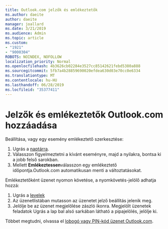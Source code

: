 ```yaml
---
title: Outlook.com jelzők és emlékeztetők
ms.author: daeite
author: daeite
manager: joallard
ms.date: 3/21/2019
ms.audience: Admin
ms.topic: article
ms.custom:
- "1921"
- "9000304"
ROBOTS: NOINDEX, NOFOLLOW
localization_priority: Normal
ms.openlocfilehash: 4b3626cb02284e3527cc85142621febd5380a888
ms.sourcegitcommit: 5fb7a4b28859690020efdea630d03e70cc0e6334
ms.translationtype: MT
ms.contentlocale: hu-HU
ms.lasthandoff: 06/28/2019
ms.locfileid: "35377411"
---
```

# <a name="adding-flags-and-reminders-in-outlookcom"></a>Jelzők és emlékeztetők Outlook.com hozzáadása

Beállítása, vagy egy esemény emlékeztető szerkesztése:

1. Ugrás a [naptárra](https://outlook.live.com/calendar/).
1. Válasszon figyelmeztetni a kívánt eseményre, majd a nyilakra, bontsa ki a jobb felső sarokban.
1. Mellett **Emlékeztessen**válasszon egy emlékeztető időpontja.Outlook.com automatikusan menti a változtatásokat.

Emlékeztetőként üzenet nyomon követése, a nyomkövetés-jelölő adhatja hozzá:

1. Ugrás a [levelek](https://outlook.live.com/mail/)
1. Az üzenetlistában mutasson az üzenetet jelző beállítás jelenik meg.
1. Jelölje be az üzenet megjelölése zászló ikonra. Megjelölt üzenetek feladatok Ugrás a lap bal alsó sarkában látható a pipajelölés, jelölje ki.
 
Többet megtudni, olvassa el [lobogó vagy PIN-kód üzenet Outlook.com](https://support.office.com/article/8e911e69-30d6-4cc8-8c71-a1163560618a).

